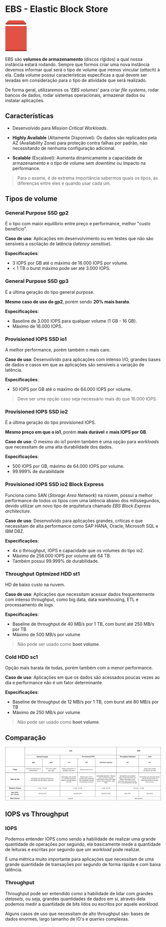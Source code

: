 # EBS - Elastic Block Store

<img height=100px; alt="ebs" src="../../../../../images/ebs.png" />

EBS são **volumes de armazenamento** (discos rígidos) a qual nossa instância estará rodando. Sempre que formos criar uma nova instância devemos informar qual será o tipo de volume que iremos vincular (*attach*) à ela. Cada volume possui características específicas a qual devem ser levadas em consideração para o tipo de atividade que será realizado.

De forma geral, utilizaremos os '*EBS volumes*' para criar *file systems*, rodar bancos de dados, rodar sistemas operacionais, armazenar dados ou instalar aplicações. 

## Características

- Desenvolvido para *Mission Critical Workloads*.

- **Highly Available** (Altamente Disponível): Os dados são replicados pela AZ (Availability Zone) para proteção contra falhas por padrão, não necessitando de nenhuma configuração adicional.

- **Scalable** (Escalável): Aumenta dinamicamente a capacidade de armazenamento e o tipo de volume sem *downtime* ou impacto na performance.

> Para o exame, é de extrema importância sabermos quais os tipos, as diferenças entre eles e quando usar cada um.

## Tipos de volume

### General Purpose SSD gp2

É o tipo com maior equilíbrio entre preço e performance, melhor "custo benefício".

**Caso de uso**: Aplicações em desenvolvimento ou em testes que não são sensíveis a oscilação de latência (*latency sensitive*).

**Especificações**:

- 3 IOPS por GB até o máximo de 16.000 IOPS por volume.
- < 1 TB o burst máximo pode ser até 3.000 IOPS.

### General Purpose SSD gp3

É a última geração do tipo general purpose.

**Mesmo caso de uso do gp2**, porém sendo **20% mais barato**.

**Especificações**:

- Baseline de 3.000 IOPS para qualquer volume (1 GB - 16 GB).
- Máximo de 16.000 IOPS.

### Provisioned IOPS SSD io1

A melhor performance, porém também o mais caro.

**Caso de uso**: Desenvolvido para aplicações com intenso I/O, grandes bases de dados e casos em que as aplicações são sensíveis a variação de latência.

**Especificações**:

- 50 IOPS por GB até o máximo de 64.000 IOPS por volume.

> Deve ser uma opção caso seja necessário mais do que 16.000 IOPS.

### Provisioned IOPS SSD io2

É a última geração do tipo provisioned IOPS.

**Mesmo preço em que o io1**, porém **mais durável** e **mais IOPS por GB**.

**Caso de uso**: O mesmo do io1 porém também é uma opção para *workloads* que necessitam de uma alta durabilidade dos dados.

**Especificações**:

- 500 IOPS por GB, máximo de 64.000 IOPS por volume.
- 99.999% de durabilidade

### Provisioned IOPS SSD io2 Block Express

Funciona como SAN (*Storage Area Network*) na núvem, possui a melhor performance de todos os tipos com uma latência abaixo dos milissegundos, devido utilizar um novo tipo de arquitetura chamado *EBS Block Express architecture*.

**Caso de uso**: Desenvolvido para aplicações grandes, críticas e que necessitam de alta performance como SAP HANA, Oracle, Microsoft SQL e IBM DBZ.

**Especificações**:

- 4x o throughput, IOPS e capacidade que os volumes do tipo io2.
- Máximo de 256.000 IOPS por volume até 64 TB.
- Também possui 99.999% de durabilidade.

### Throughput Optmized HDD st1

HD de baixo custo na nuvem.

**Caso de uso**: Aplicações que necessitam acessar dados frequentemente com intenso throughput, como big data, data warehousing, ETL e processamento de logs.

**Especificações**:

- Baseline de throughput de 40 MB/s por 1 TB, com burst até 250 MB/s por TB
- Máximo de 500 MB/s por volume

> Não pode ser usado como **boot volume**.

### Cold HDD sc1

Opção mais barata de todas, porém também com a menor performance.

**Caso de uso**: Aplicações em que os dados são acessados poucas vezes ao dia e performance não é um fator determinante.

**Especificações**:

- Baseline de throughput de 12 MB/s por 1 TB, com burst até 80 MB/s por TB
- Máximo de 250 MB/s por volume

> Não pode ser usado como **boot volume**.

## Comparação

![comparacaoebs-types-comparison.drawio](../../../../../diagrams/ebs-types-comparison.drawio.png)

## IOPS vs Throughput

### IOPS

Podemos entender IOPS como sendo a habilidade de realizar uma grande quantidade de operações por segundo, ela basicamente mede a quantidade de leituras e escritas por segundo que um *workload* pode realizar.

É uma métrica muito importante para aplicações que necessitam de uma grande quantidade de transações por segundo de forma rápida e com baixa latência.

### Throughput

Throughput pode ser entendido como a habilidade de lidar com grandes *datasets*, ou seja, grandes quantidades de dados em si, através dela podemos medir a quantidade de bits lidos ou escritos por aquele *workload*. 

Alguns casos de uso que necessitam de alto throughput são: bases de dados enormes, largo tamanho de IO's e *queries* complexas.